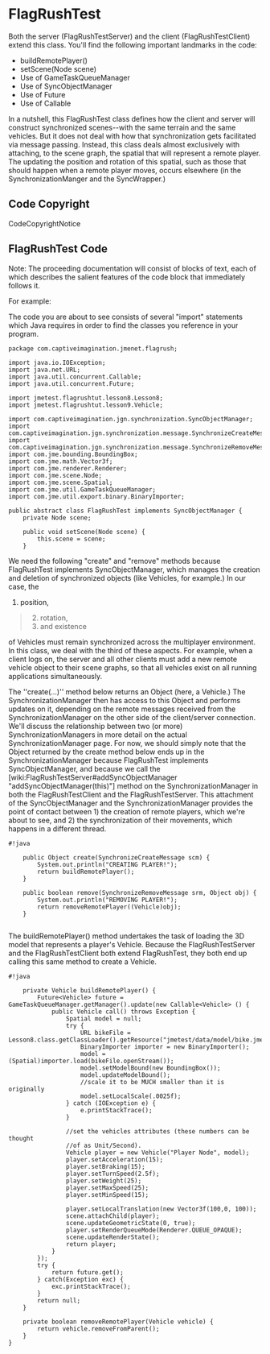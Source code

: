 # FlagRushTest #

Both the server (FlagRushTestServer) and the client (FlagRushTestClient) extend this class.  You'll find the following important landmarks in the code:

  * buildRemotePlayer()
  * setScene(Node scene)
  * Use of GameTaskQueueManager
  * Use of SyncObjectManager
  * Use of Future
  * Use of Callable

In a nutshell, this FlagRushTest class defines how the client and server will construct synchronized scenes--with the same terrain and the same vehicles.  But it does not deal with how that synchronization gets facilitated via message passing.  Instead, this class deals almost exclusively with attaching, to the scene graph, the spatial that will represent a remote player.  The updating the position and rotation of this spatial, such as those that should happen when a remote player moves, occurs elsewhere (in the SynchronizationManger and the SyncWrapper.)


## Code Copyright ##

CodeCopyrightNotice


## FlagRushTest Code ##

Note: The proceeding documentation will consist of blocks of text, each of which describes the salient features of the code block that immediately follows it.

For example:

The code you are about to see consists of several "import" statements which Java requires in order to find the classes you reference in your program.

```
package com.captiveimagination.jmenet.flagrush;

import java.io.IOException;
import java.net.URL;
import java.util.concurrent.Callable;
import java.util.concurrent.Future;

import jmetest.flagrushtut.lesson8.Lesson8;
import jmetest.flagrushtut.lesson9.Vehicle;

import com.captiveimagination.jgn.synchronization.SyncObjectManager;
import com.captiveimagination.jgn.synchronization.message.SynchronizeCreateMessage;
import com.captiveimagination.jgn.synchronization.message.SynchronizeRemoveMessage;
import com.jme.bounding.BoundingBox;
import com.jme.math.Vector3f;
import com.jme.renderer.Renderer;
import com.jme.scene.Node;
import com.jme.scene.Spatial;
import com.jme.util.GameTaskQueueManager;
import com.jme.util.export.binary.BinaryImporter;

public abstract class FlagRushTest implements SyncObjectManager {
    private Node scene;

    public void setScene(Node scene) {
        this.scene = scene;
    }

```


We need the following "create" and "remove" methods because FlagRushTest implements SyncObjectManager, which manages the creation and deletion of synchronized objects (like Vehicles, for example.)  In our case, the

  1. position,
> 2. rotation,
> 3. and existence

of Vehicles must remain synchronized across the multiplayer environment.  In this class, we deal with the third of these aspects.  For example, when a client logs on, the server and all other clients must add a new remote vehicle object to their scene graphs, so that all vehicles exist on all running applications simultaneously.

The ''create(...)'' method below returns an Object (here, a Vehicle.)  The SynchronizationManager then has access to this Object and performs updates on it, depending on the remote messages received from the SynchronizationManager on the other side of the client/server connection.  We'll discuss the relationship between two (or more) SynchronizationManagers in more detail on the actual SynchronizationManager page.  For now, we should simply note that the Object returned by the create method below ends up in the SynchronizationManager because FlagRushTest implements SyncObjectManager, and because we call the [wiki:FlagRushTestServer#addSyncObjectManager "addSyncObjectManager(this)"] method  on the SynchronizationManager in both the FlagRushTestClient and the FlagRushTestServer.  This attachment of the SyncObjectManager and the SynchronizationManager provides the point of contact between 1) the creation of remote players, which we're about to see, and 2) the synchronization of their movements, which happens in a different thread.



```
#!java

    public Object create(SynchronizeCreateMessage scm) {
        System.out.println("CREATING PLAYER!");
        return buildRemotePlayer();
    }
 
    public boolean remove(SynchronizeRemoveMessage srm, Object obj) {
        System.out.println("REMOVING PLAYER!");
        return removeRemotePlayer((Vehicle)obj);
    }
 
```

The buildRemotePlayer() method undertakes the task of loading the 3D model that represents a player's Vehicle.  Because the FlagRushTestServer and the FlagRushTestClient both extend FlagRushTest, they both end up calling this same method to create a Vehicle.

```
#!java

    private Vehicle buildRemotePlayer() {
        Future<Vehicle> future = GameTaskQueueManager.getManager().update(new Callable<Vehicle> () {
            public Vehicle call() throws Exception {
                Spatial model = null;
                try {
                    URL bikeFile = Lesson8.class.getClassLoader().getResource("jmetest/data/model/bike.jme");
                    BinaryImporter importer = new BinaryImporter();
                    model = (Spatial)importer.load(bikeFile.openStream());
                    model.setModelBound(new BoundingBox());
                    model.updateModelBound();
                    //scale it to be MUCH smaller than it is originally
                    model.setLocalScale(.0025f);
                } catch (IOException e) {
                    e.printStackTrace();
                }
 
                //set the vehicles attributes (these numbers can be thought
                //of as Unit/Second).
                Vehicle player = new Vehicle("Player Node", model);
                player.setAcceleration(15);
                player.setBraking(15);
                player.setTurnSpeed(2.5f);
                player.setWeight(25);
                player.setMaxSpeed(25);
                player.setMinSpeed(15);
 
                player.setLocalTranslation(new Vector3f(100,0, 100));
                scene.attachChild(player);
                scene.updateGeometricState(0, true);
                player.setRenderQueueMode(Renderer.QUEUE_OPAQUE);
                scene.updateRenderState();
                return player;
            }
        });
        try {
            return future.get();
        } catch(Exception exc) {
            exc.printStackTrace();
        }
        return null;
    }

    private boolean removeRemotePlayer(Vehicle vehicle) {
        return vehicle.removeFromParent();
    }
}
```